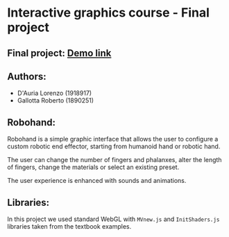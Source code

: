 # Interactive graphics course - Final project

## Final project: [Demo link](https://sapienzainteractivegraphicscourse.github.io/final-project-robohand/robohand.html)

## Authors:
- D'Auria Lorenzo (1918917)
- Gallotta Roberto (1890251)

## Robohand:
Robohand is a simple graphic interface that allows the user to configure a custom robotic end effector, starting from humanoid hand or robotic hand.

The user can change the number of fingers and phalanxes, alter the length of fingers, change the materials or select an existing preset.

The user experience is enhanced with sounds and animations.

## Libraries:
In this project we used standard WebGL with `MVnew.js` and `InitShaders.js` libraries taken from the textbook examples.